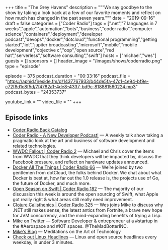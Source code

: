 +++
title = "The Grey Havens"
description = """We say goodbye to the show by taking a look back at a few of our favorite moments and reflect on how much has changed in the past seven years."""
date = "2019-09-16"
draft = false
categories = ["Coder Radio"]
tags = [".net","7 languages in 7 weeks","apple","automation","bots","business","coder radio","computer science","containers","deployment","developer podcast","devops","docker","dotcloud","functional programming","getting started","iot","jupiter broadcasting","microsoft","mobile","mobile development","objective c","oop","open source","red hat","serverless","software consulting","swift"]
hosts = ["michael","wes"]
guests = []
sponsors = []
header_image = "/images/shows/coderradio.png"
type = "episode"

episode = 375
podcast_duration = "00:33:16"
podcast_file = "https://aphid.fireside.fm/d/1437767933/b44de5fa-47c1-4e94-bf9e-c72f8d1c8f5d/7f4782a1-4de8-4337-bd9c-818881560224.mp3"
podcast_bytes = "24353737"

youtube_link = ""
video_file = ""
+++

## Episode links

  * [Coder Radio Back Catalog ](https://www.jupiterbroadcasting.com/show/coderradio/ "Coder Radio Back Catalog ")
  * [Coder Radio - A New Developer Podcast!](https://www.jupiterbroadcasting.com/20392/pardon-our-dust-coder-radio/ "Coder Radio - A New Developer Podcast!") — A weekly talk show taking a pragmatic look at the art and business of software development and related technologies.
  * [WWDC Fallout | Coder Radio 2](https://www.jupiterbroadcasting.com/20693/wwdc-fallout-cr-02/ "WWDC Fallout | Coder Radio 2") — Michael and Chris cover the items from WWDC that they think developers will be impacted by, discuss the Facebook pressure, and reflect on hardware updates announced. 
  * [Docker All The Things | Coder Radio 66](https://www.jupiterbroadcasting.com/42767/docker-all-the-things-cr-66/ "Docker All The Things | Coder Radio 66") — We’re joined by two gentlemen from dotCloud, the folks behind Docker. We chat about what Docker is best at, how far out the 1.0 release is, the projects use of Go, the future of Docker, and much more. 
  * [Open Season on Swift | Coder Radio 182](https://coder.show/182 "Open Season on Swift | Coder Radio 182") — The majority of our discussion this week is around the open sourcing of Swift, what Apple got really right & what areas still really need improvement.
  * [Clojure Calisthenics | Coder Radio 325](https://coder.show/325 "Clojure Calisthenics | Coder Radio 325") — Wes joins Mike to discuss why .NET still makes sense, the latest antics from Fortnite, a brave new hope for JVM concurrency, and the mind-expanding benefits of trying a Lisp.
  * [Mike on Twitter](https://twitter.com/dominucco "Mike on Twitter") — Software Developer & entrepreneur at a #startup in the #Aerospace and #IOT spaces. @TheMadBotterINC. 
  * [Mike's Blog](http://dominickm.com/ "Mike's Blog") — Meditations on the Art of Technology
  * [Check out Linux Headlines](https://linuxheadlines.show/ "Check out Linux Headlines") — Linux and open source headlines every weekday, in under 3 minutes. 

